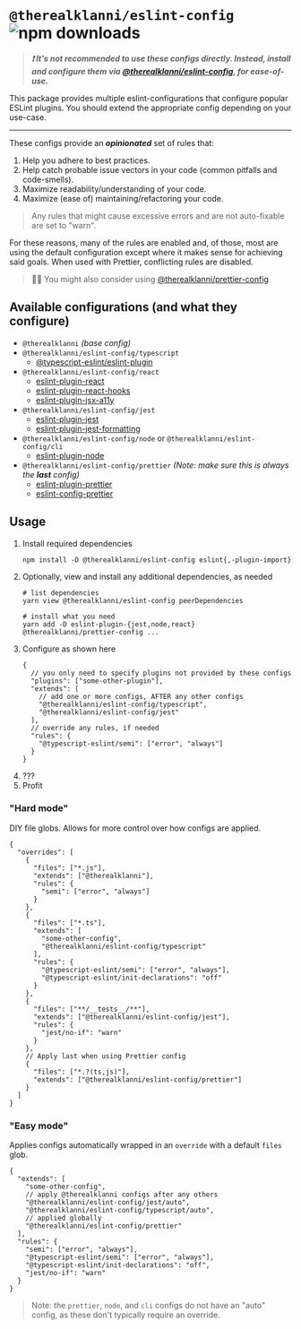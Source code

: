 # `@therealklanni/eslint-config` ![npm downloads](https://img.shields.io/npm/dt/@therealklanni/eslint-config?logo=npm)

> _**❗️ It's not recommended to use these configs directly. Instead, install and
> configure them via [@therealklanni/eslint-config](../eslint-plugin/README.md),
> for ease-of-use.**_

This package provides multiple eslint-configurations that configure popular
ESLint plugins. You should extend the appropriate config depending on your
use-case.

---

These configs provide an _**opinionated**_ set of rules that:

1. Help you adhere to best practices.
1. Help catch probable issue vectors in your code (common pitfalls and
   code-smells).
1. Maximize readability/understanding of your code.
1. Maximize (ease of) maintaining/refactoring your code.

> Any rules that might cause excessive errors and are not auto-fixable are set
> to "warn".

For these reasons, many of the rules are enabled and, of those, most are using
the default configuration except where it makes sense for achieving said goals.
When used with Prettier, conflicting rules are disabled.

> 💁‍♂️ You might also consider using
> [@therealklanni/prettier-config](https://github.com/therealklanni/prettier-config)

## Available configurations (and what they configure)

- `@therealklanni` _(base config)_
- `@therealklanni/eslint-config/typescript`
  - [@typescript-eslint/eslint-plugin](https://github.com/typescript-eslint/typescript-eslint)
- `@therealklanni/eslint-config/react`
  - [eslint-plugin-react](https://github.com/yannickcr/eslint-plugin-react)
  - [eslint-plugin-react-hooks](https://github.com/yannickcr/eslint-plugin-react)
  - [eslint-plugin-jsx-a11y](https://github.com/jsx-eslint/eslint-plugin-jsx-a11y)
- `@therealklanni/eslint-config/jest`
  - [eslint-plugin-jest](https://github.com/jest-community/eslint-plugin-jest)
  - [eslint-plugin-jest-formatting](https://github.com/dangreenisrael/eslint-plugin-jest-formatting)
- `@therealklanni/eslint-config/node` or `@therealklanni/eslint-config/cli`
  - [eslint-plugin-node](https://github.com/mysticatea/eslint-plugin-node)
- `@therealklanni/eslint-config/prettier` _(Note: make sure this is always the **last** config)_
  - [eslint-plugin-prettier](https://github.com/prettier/eslint-plugin-prettier)
  - [eslint-config-prettier](https://github.com/prettier/eslint-config-prettier)

## Usage

1. Install required dependencies
   ```
   npm install -D @therealklanni/eslint-config eslint{,-plugin-import}
   ```
2. Optionally, view and install any additional dependencies, as needed
   ```
   # list dependencies
   yarn view @therealklanni/eslint-config peerDependencies

   # install what you need
   yarn add -D eslint-plugin-{jest,node,react} @therealklanni/prettier-config ...
   ```
2. Configure as shown here
   ```jsonc
   {
     // you only need to specify plugins not provided by these configs
     "plugins": ["some-other-plugin"],
     "extends": [
       // add one or more configs, AFTER any other configs
       "@therealklanni/eslint-config/typescript",
       "@therealklanni/eslint-config/jest"
     ],
     // override any rules, if needed
     "rules": {
       "@typescript-eslint/semi": ["error", "always"]
     }
   }
   ```
3. ???
4. Profit

### "Hard mode"

DIY file globs. Allows for more control over how configs are applied.

```jsonc
{
  "overrides": [
    {
      "files": ["*.js"],
      "extends": ["@therealklanni"],
      "rules": {
        "semi": ["error", "always"]
      }
    },
    {
      "files": ["*.ts"],
      "extends": [
        "some-other-config",
        "@therealklanni/eslint-config/typescript"
      ],
      "rules": {
        "@typescript-eslint/semi": ["error", "always"],
        "@typescript-eslint/init-declarations": "off"
      }
    },
    {
      "files": ["**/__tests__/**"],
      "extends": ["@therealklanni/eslint-config/jest"],
      "rules": {
        "jest/no-if": "warn"
      }
    },
    // Apply last when using Prettier config
    {
      "files": ["*.?(ts,js)"],
      "extends": ["@therealklanni/eslint-config/prettier"]
    }
  ]
}
```

### "Easy mode"

Applies configs automatically wrapped in an `override` with a default `files`
glob.

```jsonc
{
  "extends": [
    "some-other-config",
    // apply @therealklanni configs after any others
    "@therealklanni/eslint-config/jest/auto",
    "@therealklanni/eslint-config/typescript/auto",
    // applied globally
    "@therealklanni/eslint-config/prettier"
  ],
  "rules": {
    "semi": ["error", "always"],
    "@typescript-eslint/semi": ["error", "always"],
    "@typescript-eslint/init-declarations": "off",
    "jest/no-if": "warn"
  }
}
```

> Note: the `prettier`, `node`, and `cli` configs do not have an "auto" config,
> as these don't typically require an override.
